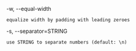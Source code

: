 


-w, --equal-width

    equalize width by padding with leading zeroes

-s, --separator=STRING

    use STRING to separate numbers (default: \n)

